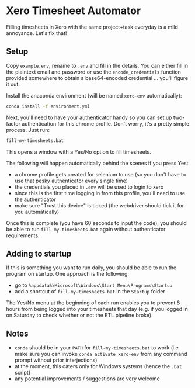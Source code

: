 # Xero Timesheet Automator

Filling timesheets in Xero with the same project+task everyday is a mild annoyance.
Let's fix that!


## Setup

Copy `example.env`, rename to `.env` and fill in the details.
You can either fill in the plaintext email and password or use the `encode_credentials` function provided somewhere to obtain a base64-encoded credential ... you'll figure it out.

Install the anaconda environment (will be named `xero-env` automatically):
```sh
conda install -f environment.yml
```

Next, you'll need to have your authenticator handy so you can set up two-factor authentication for this chrome profile.
Don't worry, it's a pretty simple process.
Just run:
```sh
fill-my-timesheets.bat
```
This opens a window with a Yes/No option to fill timesheets.

The following will happen automatically behind the scenes if you press Yes:
- a chrome profile gets created for selenium to use (so you don't have to use that pesky authenticator every single time)
- the credentials you placed in `.env` will be used to login to xero
- since this is the first time logging in from this profile, you'll need to use the authenticator
- make sure "Trust this device" is ticked (the webdriver should tick it for you automatically)

Once this is complete (you have 60 seconds to input the code), you should be able to run `fill-my-timesheets.bat` again without authenticator requirements.

## Adding to startup

If this is something you want to run daily, you should be able to run the program on startup.
One approach is the following:
- go to `%appdata%\Microsoft\Windows\Start Menu\Programs\Startup`
- add a shortcut of `fill-my-timesheets.bat` in the `Startup` folder

The Yes/No menu at the beginning of each run enables you to prevent 8 hours from being logged into your timesheets that day (e.g. if you logged in on Saturday to check whether or not the ETL pipeline broke).


## Notes

- `conda` should be in your `PATH` for `fill-my-timesheets.bat` to work (i.e. make sure you can invoke `conda activate xero-env` from any command prompt without prior interjections)
- at the moment, this caters only for Windows systems (hence the `.bat` script)
- any potential improvements / suggestions are very welcome